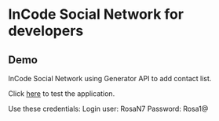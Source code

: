 # InCode Social Network for developers

## Demo

InCode Social Network using Generator API to add contact list.

Click [here](https://rosanunezrivera.github.io/in-code/) to test the application.

Use these credentials:
Login user: RosaN7
Password: Rosa1@
